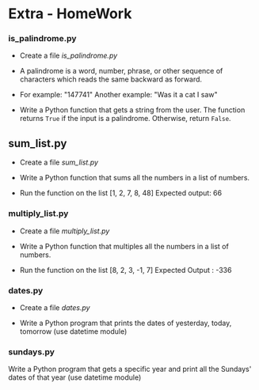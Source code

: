 # Extra - HomeWork

### is_palindrome.py

- Create a file *is_palindrome.py*

- A palindrome is a word, number, phrase, or other sequence of characters which reads the same backward as forward.
- For example: "147741"
  Another example: "Was it a cat I saw"
- Write a Python function that gets a string from the user.
  The function returns `True` if the input is a palindrome.
  Otherwise, return `False`.

## sum_list.py

- Create a file *sum_list.py*

- Write a Python function that sums all the numbers in a list of numbers.
- Run the function on the list [1, 2, 7, 8, 48]
Expected output: 66

### multiply_list.py

- Create a file *multiply_list.py*

- Write a Python function that multiples all the numbers in a list of numbers.
- Run the function on the list [8, 2, 3, -1, 7]
Expected Output : -336

### dates.py

- Create a file *dates.py*

- Write a Python program that prints the dates of yesterday, today, tomorrow (use datetime module)

### sundays.py

Write a Python program that gets a specific year and print all the Sundays' dates of that year (use datetime module)
